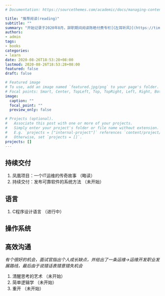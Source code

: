 ```yaml
---
# Documentation: https://sourcethemes.com/academic/docs/managing-content/

title: "推荐阅读(reading)"
subtitle: ""
summary: "开始记录于2020年8月，辞职期间阅读陈皓付费专栏[《左耳听风》](https://time.geekbang.org/column/intro/48)有效缓解焦虑，等工作稳定了把这些都补上。"
authors:
- admin
tags:
- books
categories:
- learn
date: 2020-08-26T18:53:28+08:00
lastmod: 2020-08-26T18:53:28+08:00
featured: false
draft: false

# Featured image
# To use, add an image named `featured.jpg/png` to your page's folder.
# Focal points: Smart, Center, TopLeft, Top, TopRight, Left, Right, BottomLeft, Bottom, BottomRight.
image:
  caption: ""
  focal_point: ""
  preview_only: false

# Projects (optional).
#   Associate this post with one or more of your projects.
#   Simply enter your project's folder or file name without extension.
#   E.g. `projects = ["internal-project"]` references `content/project/deep-learning/index.md`.
#   Otherwise, set `projects = []`.
projects: []
---
```


## 持续交付

1. 凤凰项目：一个IT运维的传奇故事  （略读）
2. 持续交付：发布可靠软件的系统方法  （未开始）

## 语言

1. C程序设计语言  （进行中）

## 操作系统

## 高效沟通

*有个很好的机会，面试官指出个人成长缺点，并给出了一条运维->运维开发职业发展路线，最后由于说错话表错意错失机会*

1. 清醒思考的艺术 （未开始）
2. 简单逻辑学  （未开始）
3. 重开  （未开始）